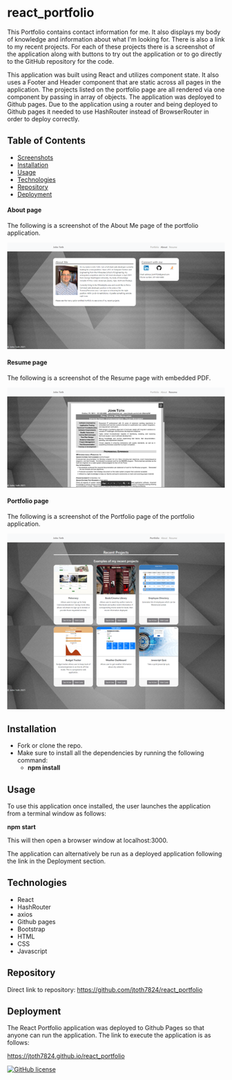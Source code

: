 # react_portfolio

This Portfolio contains contact information for me.   It also displays my body of knowledge and information about what I'm looking for.    There is also a link to my recent projects.    For each of these projects there is a screenshot of the application along with buttons to try out the application or to go directly to the GitHub repository for the code.

This application was built using React and utilizes component state.  It also uses a Footer and Header component that are static across all pages in the application.  The projects listed on the portfolio page are all rendered via one component by passing in array of objects.  The application was deployed to Github pages.  Due to the application using a router and being deployed to Github pages it needed to use HashRouter instead of BrowserRouter in order to deploy correctly.

## Table of Contents
* [Screenshots](#Screenshots)
* [Installation](#Installation)
* [Usage](#Usage)
* [Technologies](#Technologies)
* [Repository](#Repository)
* [Deployment](#Deployment)

#### About page
The following is a screenshot of the About Me page of the portfolio application.

<p align="center">
  <img src="./src/images/AboutMeReact.png" alt="About me page of the portfolio application screenshot">
</p>

#### Resume page
The following is a screenshot of the Resume page with embedded PDF.

<p align="center">
  <img src="./src/images/ResumeReact.png" alt="Resume page of the portfolio application screenshot">
</p>

#### Portfolio page
The following is a screenshot of the Portfolio page of the portfolio application.

<p align="center">
  <img src="./src/images/ProjectsReact.png" alt="Projects page of the portfolio application screenshot">
</p>

## Installation

* Fork or clone the repo.
* Make sure to install all the dependencies by running the following command:
    * **npm install**

## Usage

To use this application once installed, the user launches the application from a terminal window as follows:

**npm start**

This will then open a browser window at localhost:3000.

The application can alternatively be run as a deployed application following the link in the Deployment section.

## Technologies

* React
* HashRouter
* axios
* Github pages
* Bootstrap
* HTML
* CSS
* Javascript

## Repository

Direct link to repository:  https://github.com/jtoth7824/react_portfolio

## Deployment

The React Portfolio application was deployed to Github Pages so that anyone can run the application.   The link to execute the application is as follows:

https://jtoth7824.github.io/react_portfolio


[![GitHub license](https://img.shields.io/github/license/Naereen/StrapDown.js.svg)](https://www.mit.edu/~amini/LICENSE.md)